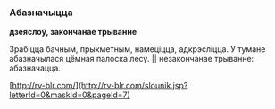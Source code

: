 ### Абазначыцца
**дзеяслоў, закончанае трыванне**

Зрабіцца бачным, прыкметным, намеціцца, адкрэсліцца. У тумане абазначылася цёмная палоска лесу. || незакончанае трыванне: абазначацца.

<a rel="author">[http://rv-blr.com/](http://rv-blr.com/slounik.jsp?letterId=0&maskId=0&pageId=7)</a>
